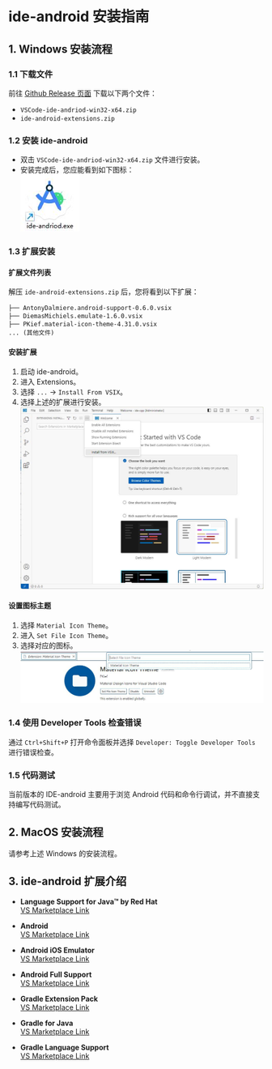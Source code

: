 # ide-android 安装指南
## 1. Windows 安装流程

### 1.1 下载文件
前往 [Github Release 页面](https://github.com/ppntai/vscode-ide/releases/) 下载以下两个文件：
- `VSCode-ide-andriod-win32-x64.zip`
- `ide-android-extensions.zip`

### 1.2 安装 ide-android
- 双击 `VSCode-ide-andriod-win32-x64.zip` 文件进行安装。
- 安装完成后，您应能看到如下图标：  
![IDE Android 图标](/12_ide-android/01_install_files/1.jpg)

### 1.3 扩展安装

#### 扩展文件列表
解压 `ide-android-extensions.zip` 后，您将看到以下扩展：
```
├── AntonyDalmiere.android-support-0.6.0.vsix
├── DiemasMichiels.emulate-1.6.0.vsix
├── PKief.material-icon-theme-4.31.0.vsix
... (其他文件)
```

#### 安装扩展
1. 启动 ide-android。
2. 进入 Extensions。
3. 选择 `...` → `Install From VSIX`。
4. 选择上述的扩展进行安装。  
![扩展安装图示](/01_ide-cpp/01/1.jpg)

#### 设置图标主题
1. 选择 `Material Icon Theme`。
2. 进入 `Set File Icon Theme`。
3. 选择对应的图标。  
![图标选择](/02_ide-java/01/3.jpg)

### 1.4 使用 Developer Tools 检查错误
通过 `Ctrl+Shift+P` 打开命令面板并选择 `Developer: Toggle Developer Tools` 进行错误检查。

### 1.5 代码测试
当前版本的 IDE-android 主要用于浏览 Android 代码和命令行调试，并不直接支持编写代码测试。

## 2. MacOS 安装流程
请参考上述 Windows 的安装流程。

## 3. ide-android 扩展介绍

- **Language Support for Java™ by Red Hat**  
  [VS Marketplace Link](https://marketplace.visualstudio.com/items?itemName=redhat.java)

- **Android**  
  [VS Marketplace Link](https://marketplace.visualstudio.com/items?itemName=adelphes.android-dev-ext)

- **Android iOS Emulator**  
  [VS Marketplace Link](https://marketplace.visualstudio.com/items?itemName=DiemasMichiels.emulate)

- **Android Full Support**  
  [VS Marketplace Link](https://marketplace.visualstudio.com/items?itemName=AntonyDalmiere.android-support)

- **Gradle Extension Pack**  
  [VS Marketplace Link](https://marketplace.visualstudio.com/items?itemName=richardwillis.vscode-gradle-extension-pack)

- **Gradle for Java**  
  [VS Marketplace Link](https://marketplace.visualstudio.com/items?itemName=vscjava.vscode-gradle)

- **Gradle Language Support**  
  [VS Marketplace Link](https://marketplace.visualstudio.com/items?itemName=naco-siren.gradle-language)
